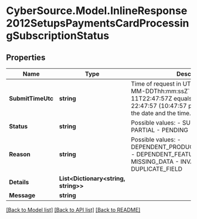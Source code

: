 # CyberSource.Model.InlineResponse2012SetupsPaymentsCardProcessingSubscriptionStatus
## Properties

Name | Type | Description | Notes
------------ | ------------- | ------------- | -------------
**SubmitTimeUtc** | **string** | Time of request in UTC. &#x60;Format: YYYY-MM-DDThh:mm:ssZ&#x60;  Example 2016-08-11T22:47:57Z equals August 11, 2016, at 22:47:57 (10:47:57 p.m.). The T separates the date and the time. The Z indicates UTC.  | [optional] 
**Status** | **string** | Possible values: - SUCCESS - FAILURE - PARTIAL - PENDING | [optional] 
**Reason** | **string** | Possible values: - DEPENDENT_PRODUCT_NOT_CONTRACTED - DEPENDENT_FEATURE_NOT_CHOSEN - MISSING_DATA - INVALID_DATA - DUPLICATE_FIELD | [optional] 
**Details** | **List&lt;Dictionary&lt;string, string&gt;&gt;** |  | [optional] 
**Message** | **string** |  | [optional] 

[[Back to Model list]](../README.md#documentation-for-models) [[Back to API list]](../README.md#documentation-for-api-endpoints) [[Back to README]](../README.md)

